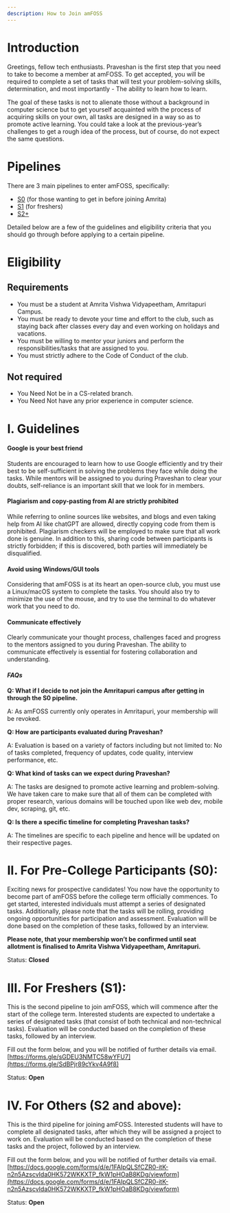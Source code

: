 ```yaml
---
description: How to Join amFOSS
---
```


# Introduction
Greetings, fellow tech enthusiasts. Praveshan is the first step that you need to take to become a member at amFOSS. To get accepted, you will be required to complete a set of tasks that will test your problem-solving skills, determination, and most importantly - The ability to learn how to learn.

The goal of these tasks is not to alienate those without a background in computer science but to get yourself acquainted with the process of acquiring skills on your own, all tasks are designed in a way so as to promote active learning. You could take a look at the previous-year’s challenges to get a rough idea of the process, but of course, do not expect the same questions.
# Pipelines
There are 3 main pipelines to enter amFOSS, specifically:
- [S0](#ii.-for-pre-college-participants-s0) (for those wanting to get in before joining Amrita)
- [S1](#iii.-for-freshers-s1) (for freshers)
- [S2+](#iv.-for-others-s2-and-above) 

Detailed below are a few of the guidelines and eligibility criteria that you should go through before applying to a certain pipeline.
# Eligibility
## Requirements
- You must be a student at Amrita Vishwa Vidyapeetham, Amritapuri Campus.
- You must be ready to devote your time and effort to the club, such as staying back after classes every day and even working on holidays and vacations.
- You must be willing to mentor your juniors and perform the responsibilities/tasks that are assigned to you.
- You must strictly adhere to the Code of Conduct of the club.
## Not required
- You Need Not be in a CS-related branch.
- You Need Not have any prior experience in computer science.

# I. Guidelines
#### **Google is your best friend**
Students are encouraged to learn how to use Google efficiently and try their best to be self-sufficient in solving the problems they face while doing the tasks. While mentors will be assigned to you during Praveshan to clear your doubts, self-reliance is an important skill that we look for in members.
#### **Plagiarism and copy-pasting from AI are strictly prohibited**
While referring to online sources like websites, and blogs and even taking help from AI like chatGPT are allowed, directly copying code from them is prohibited. Plagiarism checkers will be employed to make sure that all work done is genuine. 
In addition to this, sharing code between participants is strictly forbidden; if this is discovered, both parties will immediately be disqualified.
#### **Avoid using Windows/GUI tools**
Considering that amFOSS is at its heart an open-source club, you must use a Linux/macOS system to complete the tasks. You should also try to minimize the use of the mouse, and try to use the terminal to do whatever work that you need to do. 
#### **Communicate effectively**
Clearly communicate your thought process, challenges faced and progress to the mentors assigned to you during Praveshan. The ability to communicate effectively is essential for fostering collaboration and understanding.

#### ***FAQs***
**Q: What if I decide to not join the Amritapuri campus after getting in through the S0 pipeline.**

A: As amFOSS currently only operates in Amritapuri, your membership will be revoked.

**Q: How are participants evaluated during Praveshan?**

A: Evaluation is based on a variety of factors including but not limited to: No of tasks completed, frequency of updates, code quality, interview performance, etc.

**Q: What kind of tasks can we expect during Praveshan?**

A: The tasks are designed to promote active learning and problem-solving. We have taken care to make sure that all of them can be completed with proper research, various domains will be touched upon like web dev, mobile dev, scraping, git, etc.

**Q: Is there a specific timeline for completing Praveshan tasks?**

A: The timelines are specific to each pipeline and hence will be updated on their respective pages.

# II. For Pre-College Participants (S0):

Exciting news for prospective candidates! You now have the opportunity to become part of amFOSS before the college term officially commences. To get started, interested individuals must attempt a series of designated tasks. Additionally, please note that the tasks will be rolling, providing ongoing opportunities for participation and assessment. Evaluation will be done based on the completion of these tasks, followed by an interview. 


**Please note, that your membership won’t be confirmed until seat allotment is finalised to Amrita Vishwa Vidyapeetham, Amritapuri.**

Status: **Closed**

# III. For Freshers (S1):
This is the second pipeline to join amFOSS, which will commence after the start of the college term. Interested students are expected to undertake a series of designated tasks (that consist of both technical and non-technical tasks). Evaluation will be conducted based on the completion of these tasks, followed by an interview.

Fill out the form below, and you will be notified of further details via email.
[https://forms.gle/sGDEU3NMTC58wYFU7](https://forms.gle/SdBPjr89cYkv4A9f8)

Status: **Open**


# IV. For Others (S2 and above):
This is the third pipeline for joining amFOSS. Interested students will have to complete all designated tasks, after which they will be assigned a project to work on. Evaluation will be conducted based on the completion of these tasks and the project, followed by an interview.

Fill out the form below, and you will be notified of further details via email.
[https://docs.google.com/forms/d/e/1FAIpQLSfCZR0-itK-n2n5AzscvIda0HK572WKKXTP_fkW1pHOaB8KDg/viewform](https://docs.google.com/forms/d/e/1FAIpQLSfCZR0-itK-n2n5AzscvIda0HK572WKKXTP_fkW1pHOaB8KDg/viewform)

Status: **Open**

